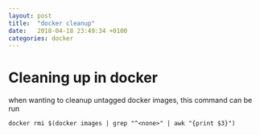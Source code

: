 ```yaml
---
layout: post
title:  "docker cleanup"
date:   2018-04-18 23:49:34 +0100
categories: docker
---
```

# Cleaning up in docker
when wanting to cleanup untagged docker images, this command can be run

	docker rmi $(docker images | grep "^<none>" | awk "{print $3}")